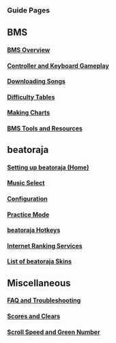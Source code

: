 ### Guide Pages

## BMS
#### [BMS Overview](BMS-Overview)
#### [Controller and Keyboard Gameplay](Controller-and-Keyboard-Gameplay)
#### [Downloading Songs](Downloading-Songs)
#### [Difficulty Tables](Difficulty-Tables)
#### [Making Charts](Making-Charts)
#### [BMS Tools and Resources](BMS-Tools-and-Resources)

## beatoraja
#### [Setting up beatoraja (Home)](Home)
#### [Music Select](Music-Select)
#### [Configuration](Configuration)
#### [Practice Mode](Practice-Mode)
#### [beatoraja Hotkeys](Hotkeys)
#### [Internet Ranking Services](Internet-Ranking-Services)
#### [List of beatoraja Skins](List-of-beatoraja-Skins)

## Miscellaneous
#### [FAQ and Troubleshooting](FAQ-and-Troubleshooting)
#### [Scores and Clears](Scores-and-Clears)
#### [Scroll Speed and Green Number](Scroll-Speed-and-Green-Number)